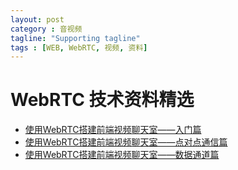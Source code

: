 ```yaml
---
layout: post
category : 音视频
tagline: "Supporting tagline"
tags : [WEB, WebRTC, 视频, 资料]
---
```



# WebRTC 技术资料精选



- [使用WebRTC搭建前端视频聊天室——入门篇](https://segmentfault.com/a/1190000000436544)
- [使用WebRTC搭建前端视频聊天室——点对点通信篇](https://segmentfault.com/a/1190000000733774)
- [使用WebRTC搭建前端视频聊天室——数据通道篇](https://segmentfault.com/a/1190000000733779)

